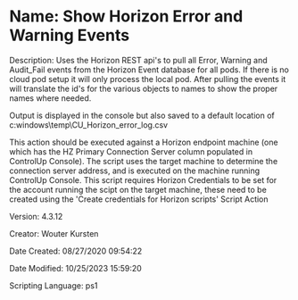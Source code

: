 ﻿# Name: Show Horizon Error and Warning Events

Description: Uses the Horizon REST api's to pull all Error, Warning and Audit_Fail events from the Horizon Event database for all pods. If there is no cloud pod setup it will only process the local pod. After pulling the events it will translate the id's for the various objects to names to show the proper names where needed. 

Output is displayed in the console but also saved to a default location of c:windows\temp\CU_Horizon_error_log.csv

This action should be executed against a Horizon endpoint machine (one which has the HZ Primary Connection Server column populated in ControlUp Console). The script uses the target machine to determine the connection server address, and is executed on the machine running ControlUp Console.
This script requires Horizon Credentials to be set for the account running the scipt on the target machine, these need to be created using the 'Create credentials for Horizon scripts' Script Action

Version: 4.3.12

Creator: Wouter Kursten

Date Created: 08/27/2020 09:54:22

Date Modified: 10/25/2023 15:59:20

Scripting Language: ps1


